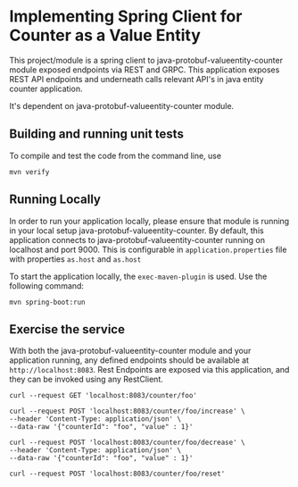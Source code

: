# Implementing Spring Client for Counter as a Value Entity

This project/module is a spring client to java-protobuf-valueentity-counter module exposed endpoints via REST and GRPC.
This application exposes REST API endpoints and underneath calls relevant API's in java entity counter application.


It's dependent on java-protobuf-valueentity-counter module.


## Building and running unit tests

To compile and test the code from the command line, use

```shell
mvn verify
```

## Running Locally

In order to run your application locally, please ensure that module is running in your local setup java-protobuf-valueentity-counter.
By default, this application connects to java-protobuf-valueentity-counter running on localhost and port 9000. This is configurable in
``application.properties`` file with properties ``as.host`` and ``as.host``

To start the application locally, the `exec-maven-plugin` is used. Use the following command:

```shell
mvn spring-boot:run
```

## Exercise the service

With both the java-protobuf-valueentity-counter module and your application running, any defined endpoints should be available at `http://localhost:8083`.
Rest Endpoints are exposed via this application, and they can be invoked using any RestClient.
```shell
curl --request GET 'localhost:8083/counter/foo'
```
```shell
curl --request POST 'localhost:8083/counter/foo/increase' \
--header 'Content-Type: application/json' \
--data-raw '{"counterId": "foo", "value" : 1}'
```
```shell
curl --request POST 'localhost:8083/counter/foo/decrease' \
--header 'Content-Type: application/json' \
--data-raw '{"counterId": "foo", "value" : 1}'
```

```shell
curl --request POST 'localhost:8083/counter/foo/reset'
```
